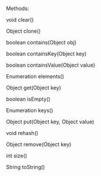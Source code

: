 Methods:

void clear()

Object clone()

boolean contains(Object obj)

boolean containsKey(Object key)

boolean containsValue(Object value)

Enumeration elements()

Object get(Object key)

boolean isEmpty()

Enumeration keys()

Object put(Object key, Object value)

void rehash()

Object remove(Object key)

int size()

String toString()
